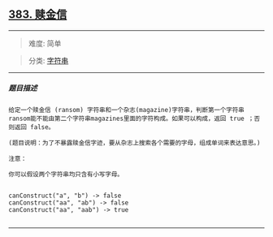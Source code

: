 ## [383. 赎金信](https://leetcode-cn.com/problems/ransom-note/)

---

> 难度: 简单

> 分类:  [字符串](https://leetcode-cn.com/tag/string/) 

---

##### 题目描述

```
给定一个赎金信 (ransom) 字符串和一个杂志(magazine)字符串，判断第一个字符串ransom能不能由第二个字符串magazines里面的字符构成。如果可以构成，返回 true ；否则返回 false。

(题目说明：为了不暴露赎金信字迹，要从杂志上搜索各个需要的字母，组成单词来表达意思。)

注意：

你可以假设两个字符串均只含有小写字母。


canConstruct("a", "b") -> false
canConstruct("aa", "ab") -> false
canConstruct("aa", "aab") -> true


```

---

